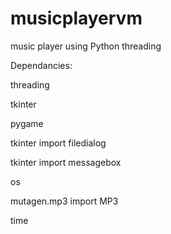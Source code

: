 # musicplayervm

music player using Python threading

Dependancies:

 threading
 
 tkinter
 
 pygame
 
 tkinter import filedialog
 
 tkinter import messagebox
 
 os
 
 mutagen.mp3 import MP3
 
 time
